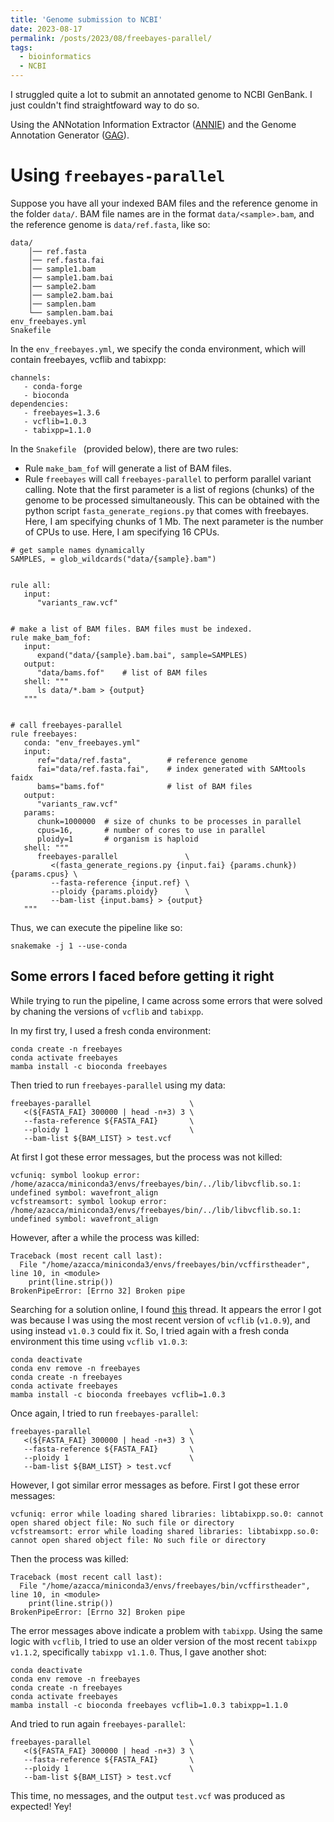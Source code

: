 ```yaml
---
title: 'Genome submission to NCBI'
date: 2023-08-17
permalink: /posts/2023/08/freebayes-parallel/
tags:
  - bioinformatics
  - NCBI
---
```



I struggled quite a lot to submit an annotated genome to NCBI GenBank. I just couldn't find straightfoward way to do so.

Using the ANNotation Information Extractor ([ANNIE](http://genomeannotation.github.io/annie/)) and the Genome Annotation Generator ([GAG](http://genomeannotation.github.io/GAG/)).


Using `freebayes-parallel`
======

Suppose you have all your indexed BAM files and the reference genome in the folder `data/`. BAM file names are in the format `data/<sample>.bam`, and the reference genome is `data/ref.fasta`, like so:


```
data/
	│── ref.fasta
	│── ref.fasta.fai
	│── sample1.bam
	│── sample1.bam.bai
	│── sample2.bam
	│── sample2.bam.bai
	│── samplen.bam
	└── samplen.bam.bai
env_freebayes.yml
Snakefile
```

In the `env_freebayes.yml`, we specify the conda environment, which will contain freebayes, vcflib and tabixpp:

```
channels:
   - conda-forge
   - bioconda
dependencies:
   - freebayes=1.3.6
   - vcflib=1.0.3
   - tabixpp=1.1.0
```

In the `Snakefile ` (provided below), there are two rules:

- Rule `make_bam_fof` will generate a list of BAM files.
- Rule `freebayes` will call `freebayes-parallel` to perform parallel variant calling. Note that the first parameter is a list of regions (chunks) of the genome to be processed simultaneously. This can be obtained with the python script `fasta_generate_regions.py` that comes with freebayes. Here, I am specifying chunks of 1 Mb. The next parameter is the number of CPUs to use. Here, I am specifying 16 CPUs.

```
# get sample names dynamically
SAMPLES, = glob_wildcards("data/{sample}.bam")


rule all:
   input:
      "variants_raw.vcf"


# make a list of BAM files. BAM files must be indexed.
rule make_bam_fof:
   input: 
      expand("data/{sample}.bam.bai", sample=SAMPLES)
   output: 
      "data/bams.fof"    # list of BAM files
   shell: """
      ls data/*.bam > {output}
   """ 
   

# call freebayes-parallel
rule freebayes:
   conda: "env_freebayes.yml"
   input: 
      ref="data/ref.fasta",        # reference genome
      fai="data/ref.fasta.fai",    # index generated with SAMtools faidx
      bams="bams.fof"              # list of BAM files
   output:
      "variants_raw.vcf"
   params:
      chunk=1000000  # size of chunks to be processes in parallel
      cpus=16,       # number of cores to use in parallel
      ploidy=1       # organism is haploid
   shell: """
      freebayes-parallel               \
         <(fasta_generate_regions.py {input.fai} {params.chunk}) {params.cpus} \
         --fasta-reference {input.ref} \
         --ploidy {params.ploidy}      \
         --bam-list {input.bams} > {output}
   """
```

Thus, we can execute the pipeline like so:

```
snakemake -j 1 --use-conda
```




## Some errors I faced before getting it right
While trying to run the pipeline, I came across some errors that were solved by chaning the versions of `vcflib` and `tabixpp`.


In my first try, I used a fresh conda environment:

```
conda create -n freebayes
conda activate freebayes
mamba install -c bioconda freebayes
```

Then tried to run `freebayes-parallel` using my data:

```
freebayes-parallel                      \
   <(${FASTA_FAI} 300000 | head -n+3) 3 \
   --fasta-reference ${FASTA_FAI}       \
   --ploidy 1                           \
   --bam-list ${BAM_LIST} > test.vcf
```

At first I got these error messages, but the process was not killed:

```
vcfuniq: symbol lookup error: /home/azacca/miniconda3/envs/freebayes/bin/../lib/libvcflib.so.1: undefined symbol: wavefront_align
vcfstreamsort: symbol lookup error: /home/azacca/miniconda3/envs/freebayes/bin/../lib/libvcflib.so.1: undefined symbol: wavefront_align
```

However, after a while the process was killed:

```
Traceback (most recent call last):
  File "/home/azacca/miniconda3/envs/freebayes/bin/vcffirstheader", line 10, in <module>
    print(line.strip())
BrokenPipeError: [Errno 32] Broken pipe
```

Searching for a solution online, I found [this](https://github.com/tseemann/snippy/issues/556#issuecomment-1631151656) thread. It appears the error I got was because I was using the most recent version of `vcflib` (`v1.0.9`), and using instead `v1.0.3` could fix it. So, I tried again with a fresh conda environment this time using `vcflib v1.0.3`:


```
conda deactivate
conda env remove -n freebayes
conda create -n freebayes
conda activate freebayes
mamba install -c bioconda freebayes vcflib=1.0.3
```

Once again, I tried to run `freebayes-parallel`:

```
freebayes-parallel                      \
   <(${FASTA_FAI} 300000 | head -n+3) 3 \
   --fasta-reference ${FASTA_FAI}       \
   --ploidy 1                           \
   --bam-list ${BAM_LIST} > test.vcf
```

However, I got similar error messages as before. First I got these error messages:

```
vcfuniq: error while loading shared libraries: libtabixpp.so.0: cannot open shared object file: No such file or directory
vcfstreamsort: error while loading shared libraries: libtabixpp.so.0: cannot open shared object file: No such file or directory
```

Then the process was killed:

```
Traceback (most recent call last):
  File "/home/azacca/miniconda3/envs/freebayes/bin/vcffirstheader", line 10, in <module>
    print(line.strip())
BrokenPipeError: [Errno 32] Broken pipe
```

The error messages above indicate a problem with `tabixpp`. Using the same logic with `vcflib`, I tried to use an older version of the most recent `tabixpp v1.1.2`, specifically `tabixpp v1.1.0`. Thus, I gave another shot:

```
conda deactivate
conda env remove -n freebayes
conda create -n freebayes
conda activate freebayes
mamba install -c bioconda freebayes vcflib=1.0.3 tabixpp=1.1.0
```

And tried to run again `freebayes-parallel`:

```
freebayes-parallel                      \
   <(${FASTA_FAI} 300000 | head -n+3) 3 \
   --fasta-reference ${FASTA_FAI}       \
   --ploidy 1                           \
   --bam-list ${BAM_LIST} > test.vcf
```

This time, no messages, and the output `test.vcf` was produced as expected! Yey!

